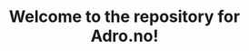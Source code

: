 <header>

# Welcome to the repository for Adro.no!

</header>
<!--
## Theme
- [minima]()
## Plugins
- Keep working on your GitHub Pages site... we love seeing what you come up with!
-->
<footer>

</footer>
